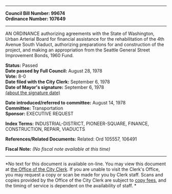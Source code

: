 * * * * *  
  
**Council Bill Number: [](#h0)[](#h2)99674**   
**Ordinance Number: 107649**  
  
* * * * *  
  
AN ORDINANCE authorizing agreements with the State of Washington, Urban Arterial Board for financial assistance for the rehabilitation of the 4th Avenue South Viaduct, authorizing preparations for and construction of the project, and making an appropriation from the Seattle General Street Improvement Bonds, 1960 Fund.  
  
**Status:** Passed   
**Date passed by Full Council:** August 28, 1978   
**Vote:** 8-0   
**Date filed with the City Clerk:** September 6, 1978   
**Date of Mayor's signature:** September 6, 1978   
[(about the signature date)](/~public/approvaldate.htm)   
  
  
**Date introduced/referred to committee:** August 14, 1978   
**Committee:** Transportation   
**Sponsor:** EXECUTIVE REQUEST   
  
**Index Terms:** INDUSTRIAL-DISTRICT, PIONEER-SQUARE, FINANCE, CONSTRUCTION, REPAIR, VIADUCTS  
  
**References/Related Documents:** Related: Ord 105557, 106491  
  
**Fiscal Note:** *(No fiscal note available at this time)*  
  
* * * * *  
  
*No text for this document is available on-line. You may view this document at [the Office of the City Clerk](http://www.seattle.gov/leg/clerk/contactUs.htm). If you are unable to visit the Clerk's Office, you may request a copy or scan be made for you by Clerk staff. Scans and copies provided by the Office of the City Clerk are subject to [copy fees](http://clerk.seattle.gov/~public/clerkfees.htm), and the timing of service is dependent on the availability of staff. *  
  
  
